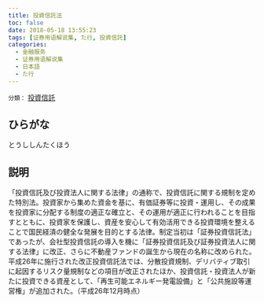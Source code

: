```yaml
---
title: 投資信託法
toc: false
date: 2018-05-18 13:55:23
tags: [证券用语解说集, た行, 投資信託]
categories:
  - 金融服务
  - 证券用语解说集
  - 日本語
  - た行
---
```


`分類：` [投資信託](/tags/投資信託/)

## ひらがな

とうししんたくほう

## 説明

「投資信託及び投資法人に関する法律」の通称で、投資信託に関する規制を定めた特別法。投資家から集めた資金を基に、有価証券等に投資・運用し、その成果を投資家に分配する制度の適正な確立と、その運用が適正に行われることを目指すとともに、投資家を保護し、資産を安心して有効活用できる投資環境を整えることで国民経済の健全な発展を目的とする法律。制定当初は「証券投資信託法」であったが、会社型投資信託の導入を機に「証券投資信託及び証券投資法人に関する法律」に改正、さらに不動産ファンドの誕生から現在の名称に改められた。平成26年に施行された改正投資信託法では、分散投資規制、デリバティブ取引に起因するリスク量規制などの項目が改正されたほか、投資信託・投資法人が新たに投資できる資産として、「再生可能エネルギー発電設備」と「公共施設等運営権」が追加された。（平成26年12月時点）
